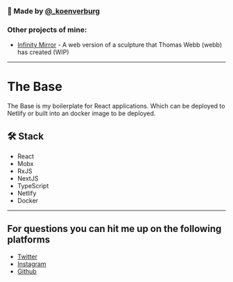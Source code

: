 ### 👋 Made by [@\_koenverburg](https://twitter.com/_koenverburg)

### Other projects of mine:

- [Infinity Mirror](https://github.com/koenverburg/infinity-mirror) - A web version of a sculpture that Thomas Webb (webb) has created (WIP)

---

# The Base

The Base is my boilerplate for React applications. Which can be deployed to Netlify or built into an docker image to be deployed.

## 🛠️ Stack

- React
- Mobx
- RxJS
- NextJS
- TypeScript
- Netlify
- Docker

---

## For questions you can hit me up on the following platforms

- [Twitter](https://twitter.com/_koenverburg)
- [Instagram](https://www.instagram.com/_koenverburg/)
- [Github](https://github.com/koenverburg)
